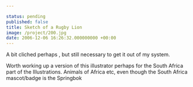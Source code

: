 ```yaml
---

status: pending
published: false
title: Sketch of a Rugby Lion
image: /project/200.jpg
date: 2006-12-06 16:26:32.000000000 +00:00
---
```

A bit cliched perhaps , but still necessary to get it out of my system.

Worth working up a version of this illustrator perhaps for the South Africa part of the Illustrations. Animals of Africa etc, even though the South Africa mascot/badge is the Springbok
